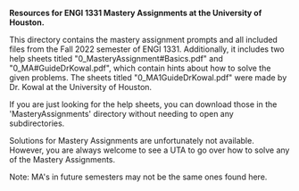 **Resources for ENGI 1331 Mastery Assignments at the University of Houston.**

This directory contains the mastery assignment prompts and all included files from the Fall 2022 semester of ENGI 1331. Additionally, it includes two help sheets titled "0_MasteryAssignment#Basics.pdf" and "0_MA#GuideDrKowal.pdf", which contain hints about how to solve the given problems. The sheets titled "0_MA1GuideDrKowal.pdf" were made by Dr. Kowal at the University of Houston.

If you are just looking for the help sheets, you can download those in the 'MasteryAssignments' directory without needing to open any subdirectories.

Solutions for Mastery Assignments are unfortunately not available. However, you are always welcome to see a UTA to go over how to solve any of the Mastery Assignments.

Note: MA's in future semesters may not be the same ones found here.
